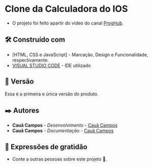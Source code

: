 # Clone da Calculadora do IOS
* O projeto foi feito apartir do vídeo do canal [ProgHub](https://www.youtube.com/@proghubasmr).

## 🛠️ Construído com

* [HTML, CSS e JavaScript] - Marcação, Design e Funcionalidade, respectivamente.
* [VISUAL STUDIO CODE](https://code.visualstudio.com/) - IDE utilizado

## 📌 Versão

Essa é a primeira e única versão do produto.

## ✒️ Autores

* **Cauã Campos** - *Desenvolvimento* - [Cauã Campos](https://github.com/c-Campos-ss)
* **Cauã Campos** - *Documentação* - [Cauã Campos](https://github.com/c-Campos-ss)

## 🎁 Expressões de gratidão

* Conte a outras pessoas sobre este projeto 📢.
